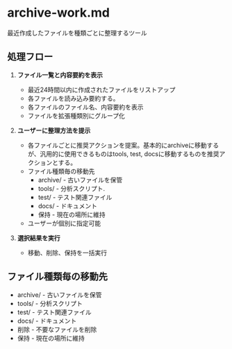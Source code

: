 # archive-work.md
最近作成したファイルを種類ごとに整理するツール

## 処理フロー
1. **ファイル一覧と内容要約を表示**
   - 最近24時間以内に作成されたファイルをリストアップ
   - 各ファイルを読み込み要約する。
   - 各ファイルのファイル名、内容要約を表示
   - ファイルを拡張種類別にグループ化

2. **ユーザーに整理方法を提示**
   - 各ファイルごとに推奨アクションを提案。基本的にarchiveに移動するが、汎用的に使用できるものはtools, test, docsに移動するものを推奨アクションとする。
    - ファイル種類毎の移動先
        - archive/ - 古いファイルを保管
        - tools/ - 分析スクリプト.
        - test/ - テスト関連ファイル 
        - docs/ - ドキュメント
        - 保持 - 現在の場所に維持
   - ユーザーが個別に指定可能

3. **選択結果を実行**
   - 移動、削除、保持を一括実行

## ファイル種類毎の移動先
- archive/ - 古いファイルを保管
- tools/ - 分析スクリプト
- test/ - テスト関連ファイル
- docs/ - ドキュメント
- 削除 - 不要なファイルを削除
- 保持 - 現在の場所に維持


